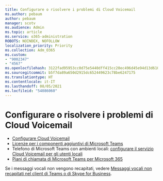 ```yaml
---
title: Configurare o risolvere i problemi di Cloud Voicemail
ms.author: pebaum
author: pebaum
manager: scotv
ms.audience: Admin
ms.topic: article
ms.service: o365-administration
ROBOTS: NOINDEX, NOFOLLOW
localization_priority: Priority
ms.collection: Adm_O365
ms.custom:
- "9002347"
- "4567"
ms.openlocfilehash: 3122fad95953cc0d75e5440dff415cc20ec496d45e94d13d6102d6f5659b332c
ms.sourcegitcommit: b5f7da89a650d2915dc652449623c78be6247175
ms.translationtype: HT
ms.contentlocale: it-IT
ms.lasthandoff: 08/05/2021
ms.locfileid: "54086060"
---
```

# <a name="set-up-or-troubleshoot-cloud-voicemail"></a>Configurare o risolvere i problemi di Cloud Voicemail

- [Configurare Cloud Voicemail](https://docs.microsoft.com/microsoftteams/set-up-phone-system-voicemail) 
- [Licenze per i componenti aggiuntivi di Microsoft Teams](https://docs.microsoft.com/microsoftteams/teams-add-on-licensing/microsoft-teams-add-on-licensing) 
- Telefono di Microsoft Teams con ambienti locali: [configurare il servizio Cloud Voicemail per gli utenti locali](https://docs.microsoft.com/skypeforbusiness/hybrid/configure-cloud-voicemail) 
- [Piani di chiamata di Microsoft Teams per Microsoft 365](https://docs.microsoft.com//microsoftteams/calling-plans-for-office-365) 

Se i messaggi vocali non vengono recapitati, vedere [Messaggi vocali non recapitati nel client di Teams o di Skype for Business](https://docs.microsoft.com/SkypeForBusiness/troubleshoot/hybrid-phone-system/voicemails-not-delivered).